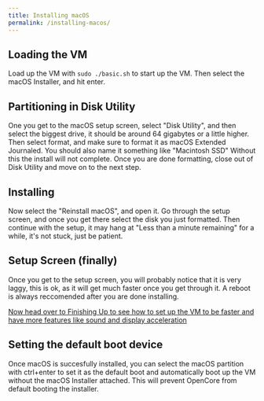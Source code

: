 ```yaml
---
title: Installing macOS
permalink: /installing-macos/
--- 
```

## Loading the VM

Load up the VM with `sudo ./basic.sh` to start up the VM. Then select the macOS Installer, and hit enter.

## Partitioning in Disk Utility

One you get to the macOS setup screen, select "Disk Utility", and then select the biggest drive, it should be around 64 gigabytes or a little higher. Then select format, and make sure to format it as macOS Extended Journaled. You should also name it something like "Macintosh SSD" Without this the install will not complete. Once you are done formatting, close out of Disk Utility and move on to the next step.

## Installing

Now select the "Reinstall macOS", and open it. Go through the setup screen, and once you get there select the disk you just formatted. Then continue with the setup, it may hang at "Less than a minute remaining" for a while, it's not stuck, just be patient.

## Setup Screen (finally)

Once you get to the setup screen, you will probably notice that it is very laggy, this is ok, as it will get much faster once you get through it. A reboot is always reccomended after you are done installing.

[Now head over to Finishing Up to see how to set up the VM to be faster and have more features like sound and display acceleration](https://notaperson535.github.io/OneClick-macOS-Simple-KVM/finishing-up)

## Setting the default boot device

Once macOS is succesfully installed, you can select the macOS partition with ctrl+enter to set it as the default boot and automatically boot up the VM without the macOS Installer attached. This will prevent OpenCore from default booting the installer.

